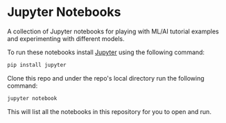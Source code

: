 # Jupyter Notebooks

A collection of Jupyter notebooks for playing with ML/AI tutorial examples and experimenting with different models.

To run these notebooks install [Jupyter](https://jupyter.org) using the following command:

```bash
pip install jupyter
```

Clone this repo and under the repo's local directory run the following command:

```bash
jupyter notebook
```

This will list all the notebooks in this repository for you to open and run.